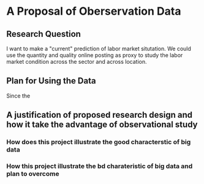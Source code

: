 # A Proposal of Oberservation Data

## Research Question
I want to make a "current" prediction of labor market situtation. We could use the quantity and quality online posting as proxy to study the labor market condition across the sector and across location. 


## Plan for Using the Data
Since the 



## A justification of proposed research design and how it take the advantage of observational study


### How does this project illustrate the good characterstic of big data

### How this project illustrate the bd charateristic of big data and plan to overcome

